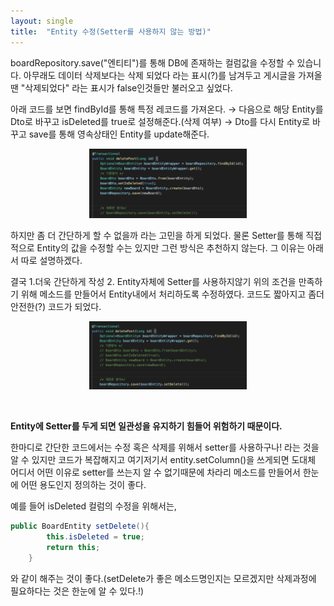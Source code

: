 ```yaml
---
layout: single
title:  "Entity 수정(Setter를 사용하지 않는 방법)"
---
```


boardRepository.save("엔티티")를 통해 DB에 존재하는 컬럼값을 수정할 수 있습니다.
아무래도 데이터 삭제보다는 삭제 되었다 라는 표시(?)를 남겨두고 게시글을 가져올땐 "삭제되었다" 라는 표시가 false인것들만 불러오고 싶었다.

아래 코드를 보면 findById를 통해 특정 레코드를 가져온다. → 다음으로 해당 Entity를 Dto로 바꾸고 isDeleted를 true로 설정해준다.(삭제 여부) → Dto를 다시 Entity로 바꾸고 save를 통해 영속상태인 Entity를 update해준다.

<p align="center">
    <img src="/images/screen_20220225.png" width="50%" class="image__border">
</p>

하지만 좀 더 간단하게 할 수 없을까 라는 고민을 하게 되었다. 물론 Setter를 통해 직접적으로 Entity의 값을 수정할 수는 있지만 그런 방식은 추천하지 않는다. 그 이유는 아래서 따로 설명하겠다.

결국 1.더욱 간단하게 작성 2. Entity자체에 Setter를 사용하지않기
위의 조건을 만족하기 위해 메소드를 만들어서 Entity내에서 처리하도록 수정하였다. 코드도 짧아지고 좀더 안전한(?) 코드가 되었다.

<p align="center">
    <img src="/images/screen_20220225_2.png" width="50%" class="image__border">
</p>

<br/>



**Entity에 Setter를 두게 되면 일관성을 유지하기 힘들어 위험하기 때문이다.**

한마디로 간단한 코드에서는 수정 혹은 삭제를 위해서 setter를 사용하구나! 라는 것을 알 수 있지만 코드가 복잡해지고 여기저기서 entity.setColumn()을 쓰게되면 도대체 어디서 어떤 이유로 setter를 쓰는지 알 수 없기때문에 차라리 메소드를 만들어서 한눈에 어떤 용도인지 정의하는 것이 좋다.

예를 들어 isDeleted 컬럼의 수정을 위해서는,

~~~java
public BoardEntity setDelete(){
        this.isDeleted = true;
        return this;
    }
~~~

와 같이 해주는 것이 좋다.(setDelete가 좋은 메소드명인지는 모르겠지만 삭제과정에 필요하다는 것은 한눈에 알 수 있다.!)
